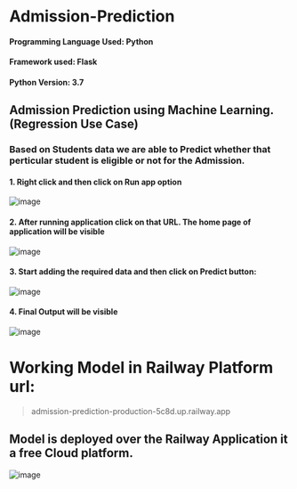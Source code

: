 # Admission-Prediction

#### Programming Language Used: Python
#### Framework used: Flask
#### Python Version: 3.7

## Admission Prediction using Machine Learning. (Regression Use Case) 
<!------------------------------------------------------------------------------------------------------------------------------>
### Based on Students data we are able to Predict whether that perticular student is eligible or not for the Admission.

#### 1. Right click and then click on Run app option
![image](https://user-images.githubusercontent.com/69152112/210342947-911c88a3-26ed-4177-b2cc-2e2adcd5a271.png)

#### 2. After running application click on that URL. The home page of application will be visible
![image](https://user-images.githubusercontent.com/69152112/210343348-4f085518-fbd6-46ac-9143-91ce70a6bee8.png)

#### 3. Start adding the required data and then click on Predict button:
![image](https://user-images.githubusercontent.com/69152112/210343199-2ab2ec15-2556-426f-a620-7b0414631d9c.png)

#### 4. Final Output will be visible
![image](https://user-images.githubusercontent.com/69152112/210342728-0edc9410-611a-409c-8b67-ddaec62d43b3.png)


# Working Model in Railway Platform url: 
> admission-prediction-production-5c8d.up.railway.app


## Model is deployed over the Railway Application it a free Cloud platform.
![image](https://user-images.githubusercontent.com/69152112/231526556-40170ed8-1f04-46fa-bb8e-545d12c3ffd8.png)

